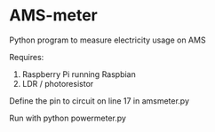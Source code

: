 # AMS-meter
Python program to measure electricity usage on AMS

Requires: 
1. Raspberry Pi running Raspbian
2. LDR / photoresistor

Define the pin to circuit on line 17 in amsmeter.py

Run with python powermeter.py
